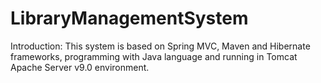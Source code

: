 # LibraryManagementSystem
Introduction:
This system is based on Spring MVC, Maven and Hibernate frameworks, programming with Java language and running in Tomcat Apache Server v9.0 environment.
